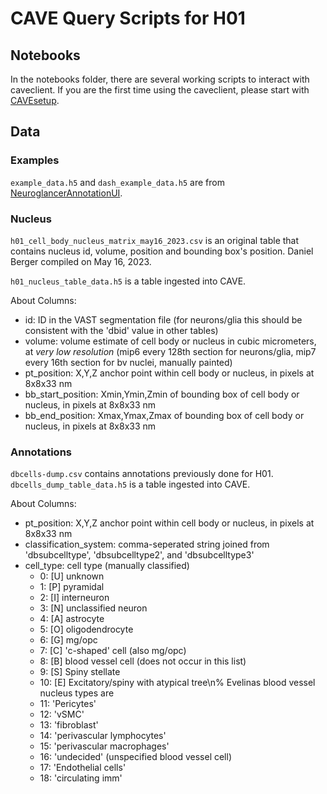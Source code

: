 # CAVE Query Scripts for H01

## Notebooks

In the notebooks folder, there are several working scripts to interact with caveclient.
If you are the first time using the caveclient, please start with [CAVEsetup](https://github.com/VCG/cave-scripts/blob/master/notebooks/CAVEsetup.ipynb).

## Data

### Examples

`example_data.h5` and `dash_example_data.h5` are from [NeuroglancerAnnotationUI](https://github.com/seung-lab/NeuroglancerAnnotationUI/tree/master/examples).

### Nucleus

`h01_cell_body_nucleus_matrix_may16_2023.csv` is an original table that contains nucleus id, volume, position and bounding box's position. Daniel Berger compiled on May 16, 2023.

`h01_nucleus_table_data.h5` is a table ingested into CAVE.

About Columns:

- id: ID in the VAST segmentation file (for neurons/glia this should be consistent with the 'dbid' value in other tables)
- volume: volume estimate of cell body or nucleus in cubic micrometers, at _very low resolution_ (mip6 every 128th section for neurons/glia, mip7 every 16th section for bv nuclei, manually painted)
- pt_position: X,Y,Z anchor point within cell body or nucleus, in pixels at 8x8x33 nm
- bb_start_position: Xmin,Ymin,Zmin of bounding box of cell body or nucleus, in pixels at 8x8x33 nm
- bb_end_position: Xmax,Ymax,Zmax of bounding box of cell body or nucleus, in pixels at 8x8x33 nm

### Annotations

`dbcells-dump.csv` contains annotations previously done for H01. `dbcells_dump_table_data.h5` is a table ingested into CAVE.

About Columns:

- pt_position: X,Y,Z anchor point within cell body or nucleus, in pixels at 8x8x33 nm
- classification_system: comma-seperated string joined from 'dbsubcelltype', 'dbsubcelltype2', and 'dbsubcelltype3'
- cell_type: cell type (manually classified)
  - 0: [U] unknown
  - 1: [P] pyramidal
  - 2: [I] interneuron
  - 3: [N] unclassified neuron
  - 4: [A] astrocyte
  - 5: [O] oligodendrocyte
  - 6: [G] mg/opc
  - 7: [C] 'c-shaped' cell (also mg/opc)
  - 8: [B] blood vessel cell (does not occur in this list)
  - 9: [S] Spiny stellate
  - 10: [E] Excitatory/spiny with atypical tree\n% Evelinas blood vessel nucleus types are
  - 11: 'Pericytes'
  - 12: 'vSMC'
  - 13: 'fibroblast'
  - 14: 'perivascular lymphocytes'
  - 15: 'perivascular macrophages'
  - 16: 'undecided' (unspecified blood vessel cell)
  - 17: 'Endothelial cells'
  - 18: 'circulating imm'
